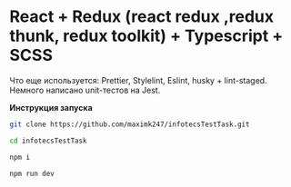 ﻿# React + Redux (react redux ,redux thunk, redux toolkit) + Typescript + SCSS

Что еще используется: Prettier, Stylelint, Eslint, husky + lint-staged. Немного написано unit-тестов на Jest.

**Инструкция запуска**

```bash
git clone https://github.com/maximk247/infotecsTestTask.git
```

```bash
cd infotecsTestTask
```

```bash
npm i
```

```bash
npm run dev
```
